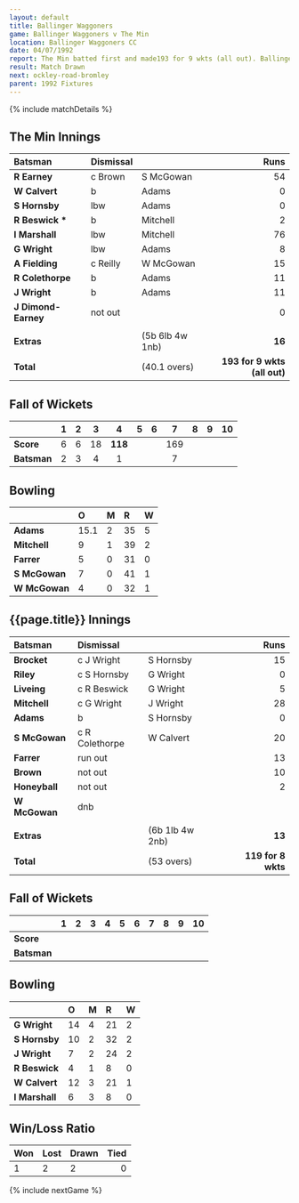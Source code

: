 ```yaml
---
layout: default
title: Ballinger Waggoners
game: Ballinger Waggoners v The Min
location: Ballinger Waggoners CC
date: 04/07/1992
report: The Min batted first and made193 for 9 wkts (all out). Ballinger Waggoners were 119 for 8 wkts, when time ran out
result: Match Drawn
next: ockley-road-bromley
parent: 1992 Fixtures
---
```


{% include matchDetails %}

## The Min Innings

| Batsman | Dismissal |  | Runs |
|:---|:---|---|---:|
| **R Earney** | c Brown | S McGowan | 54 |
| **W Calvert** | b | Adams | 0 |
| **S Hornsby** | lbw | Adams | 0 |
| **R Beswick &#42;** | b | Mitchell | 2 |
| **I Marshall** | lbw | Mitchell | 76 |
| **G Wright** | lbw | Adams | 8 |
| **A Fielding** | c Reilly | W McGowan | 15 |
| **R Colethorpe** | b | Adams | 11 |
| **J Wright** | b | Adams | 11 |
| **J Dimond-Earney** | not out |  | 0 |
|  |  |  |  |
| **Extras** | | (5b 6lb 4w 1nb) | **16** |
| **Total** | | (40.1 overs) | **193 for 9 wkts (all out)** |

## Fall of Wickets

| | 1 | 2 | 3 | 4 | 5 | 6 | 7 | 8 | 9 | 10 |
|---|:---:|:---:|:---:|:---:|:---:|:---:|:---:|:---:|:---:|:---:|
| **Score** | 6 | 6 | 18 | **118** |  |  | 169 |  |  |  |
| **Batsman** | 2 | 3 | 4 | 1 |  |  | 7 |  |  |  |

## Bowling

| | O | M | R | W |
|---|:---|:---|:---|:---|
| **Adams** | 15.1 | 2 | 35 | 5 |
| **Mitchell** | 9 | 1 | 39 | 2 |
| **Farrer** | 5 | 0 | 31 | 0 |
| **S McGowan** | 7 | 0 | 41 | 1 |
| **W McGowan** | 4 | 0 | 32 | 1 |

## {{page.title}} Innings

| Batsman | Dismissal |  | Runs |
|:---|:---|---|---:|
| **Brocket** | c J Wright | S Hornsby | 15 |
| **Riley** | c S Hornsby | G Wright | 0 |
| **Liveing** | c R Beswick | G Wright | 5 |
| **Mitchell** | c G Wright | J Wright | 28 |
| **Adams** | b | S Hornsby | 0 |
| **S McGowan** | c R Colethorpe | W Calvert | 20 |
| **Farrer** | run out |  | 13 |
| **Brown** | not out |  | 10 |
| **Honeyball** | not out |  | 2 |
| **W McGowan** | dnb |  |  |
|  |  |  |  |
| **Extras** | | (6b 1lb 4w 2nb) | **13** |
| **Total** | | (53 overs) | **119 for 8 wkts** |

## Fall of Wickets

| | 1 | 2 | 3 | 4 | 5 | 6 | 7 | 8 | 9 | 10 |
|---|:---:|:---:|:---:|:---:|:---:|:---:|:---:|:---:|:---:|:---:|
| **Score** |  |  |  |  |  |  |  |  |  |  |
| **Batsman** |  |  |  |  |  |  |  |  |  |  |

## Bowling

| | O | M | R | W |
|---|:---|:---|:---|:---|
| **G Wright** | 14 | 4 | 21 | 2 |
| **S Hornsby** | 10 | 2 | 32 | 2 |
| **J Wright** | 7 | 2 | 24 | 2 |
| **R Beswick** | 4 | 1 | 8 | 0 |
| **W Calvert** | 12 | 3 | 21 | 1 |
| **I Marshall** | 6 | 3 | 8 | 0 |

## Win/Loss Ratio

| Won | Lost | Drawn | Tied |
|:---|:---|:---|---:|
| 1 | 2 | 2 | 0 |

{% include nextGame %}